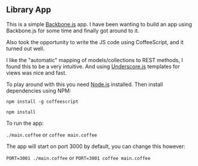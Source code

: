 ## Library App

This is a simple [Backbone.js](http://backbonejs.org) app. I have been wanting to build an app using Backbone.js for some time and finally got around to it.

Also took the opportunity to write the JS code using CoffeeScript, and it turned out well.

I like the "automatic" mapping of models/collections to REST methods, I found this to be a very intuitive. And using [Underscore.js](http://underscorejs.org) templates for views was nice and fast.

To play around with this you need [Node.js](http://nodejs.org) installed. Then install dependencies using NPM:

`npm install -g coffeescript`

`npm install`

To run the app:

`./main.coffee` or `coffee main.coffee`

The app will start on port 3000 by default, you can change this however:

`PORT=3001 ./main.coffee` or `PORT=3001 coffee main.coffee`
